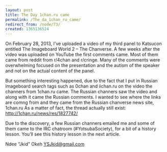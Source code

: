 ```yaml
---
layout: post
title: The Day 1chan.ru came
permalink: /The_da_1chan_ru_came/
redirect_from: /node/73/
created: 1365136524
---
```

On February 28, 2013, I’ve uploaded a video of my third panel to Katsucon entitled The Imageboard World 2 – The Chanverse. A few weeks after the video was uploaded on YouTube the first comments came. Most of them came from reddit from r/4chan and r/cringe. Many of the comments were overwhelming focused on the presentation and the autism of the speaker and not on the actual content of the panel. 

But something interesting happened, due to the fact that I put in Russian imageboard search tags such as 0chan and iichan.ru on the video the channers from 1chan.ru came.  The Russian channers saw the video and along with it came the Russian comments. I wanted to see where the links are comng from and they came from the Russian chanverse news site, 1chan.ru  As a matter of fact, the thread actually still exist: http://1chan.ru/news/res/1827742/

Due to the discovery, a few Russian channers emailed me and some of them came to the IRC chatroom (#YotsubaSociety), for a bit of a history lesson.
You’ll see this history lesson in the next article.

Ndee “Jkid” Okeh
YSJkid@gmail.com
